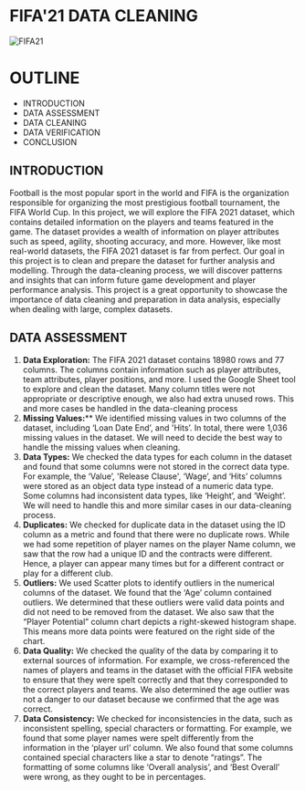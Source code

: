 # FIFA'21 DATA CLEANING
![FIFA21](https://user-images.githubusercontent.com/103915142/229073730-ac1907c1-9aee-4d2c-a785-d573f2f755e5.jpg/1080x609)
# OUTLINE
* INTRODUCTION
* DATA ASSESSMENT
* DATA CLEANING
* DATA VERIFICATION
* CONCLUSION


## INTRODUCTION
Football is the most popular sport in the world and FIFA is the organization responsible for organizing the most prestigious football tournament, the FIFA World Cup.
In this project, we will explore the FIFA 2021 dataset, which contains detailed information on the players and teams featured in the game. The dataset provides a wealth of information on player attributes such as speed, agility, shooting accuracy, and more. However, like most real-world datasets, the FIFA 2021 dataset is far from perfect. Our goal in this project is to clean and prepare the dataset for further analysis and modelling.
Through the data-cleaning process, we will discover patterns and insights that can inform future game development and player performance analysis. This project is a great opportunity to showcase the importance of data cleaning and preparation in data analysis, especially when dealing with large, complex datasets.

## DATA ASSESSMENT

1.  **Data Exploration:** 
      The FIFA 2021 dataset contains 18980 rows and 77 columns. The columns contain information such as player attributes, team attributes, player positions, and more.       I used the Google Sheet tool to explore and clean the dataset. Many column titles were not appropriate or descriptive enough, we also had extra unused rows. This       and more cases be handled in the data-cleaning process
2.  **Missing Values:****
      We identified missing values in two columns of the dataset, including ‘Loan Date End’, and 'Hits’. In total, there were 1,036 missing values in the dataset. We         will need to decide the best way to handle the missing values when cleaning.
3.  **Data Types:**
      We checked the data types for each column in the dataset and found that some columns were not stored in the correct data type. For example, the ‘Value’, 'Release       Clause', ‘Wage’, and ‘Hits’ columns were stored as an object data type instead of a numeric data type. Some columns had inconsistent data types, like ‘Height’,         and ‘Weight’. We will need to handle this and more similar cases in our data-cleaning process.
4. **Duplicates:**
      We checked for duplicate data in the dataset using the ID column as a metric and found that there were no duplicate rows. While we had some repetition of player       names on the player Name column, we saw that the row had a unique ID and the contracts were different. Hence, a player can appear many times but for a different       contract or play for a different club.    
5.  **Outliers:**
      We used Scatter plots to identify outliers in the numerical columns of the dataset. We found that the ‘Age’ column contained outliers. We determined that these         outliers were valid data points and did not need to be removed from the dataset. We also saw that the “Player Potential” column chart depicts a right-skewed           histogram shape. This means more data points were featured on the right side of the chart.
6. **Data Quality:**
      We checked the quality of the data by comparing it to external sources of information. For example, we cross-referenced the names of players and teams in the           dataset with the official FIFA website to ensure that they were spelt correctly and that they corresponded to the correct players and teams. We also determined         the age outlier was not a danger to our dataset because we confirmed that the age was correct.
7. **Data Consistency:**
      We checked for inconsistencies in the data, such as inconsistent spelling, special characters or formatting. For example, we found that some player names were         spelt differently from the information in the ‘player url’ column. We also found that some columns contained special characters like a star to denote “ratings”.       The formatting of some columns like ‘Overall analysis’, and ‘Best Overall’ were wrong, as they ought to be in percentages.

































